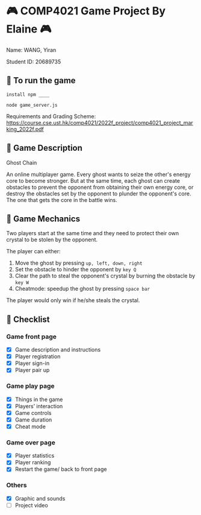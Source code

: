 # :video_game: COMP4021 Game Project By Elaine    :video_game:
Name: WANG, Yiran

Student ID: 20689735

## :space_invader:	 To run the game
```
install npm ____
```

```
node game_server.js
```


Requirements and Grading Scheme: https://course.cse.ust.hk/comp4021/2022f_project/comp4021_project_marking_2022f.pdf

## :space_invader:	 Game Description
Ghost Chain 

An online multiplayer game. Every ghost wants to seize the other's energy core to become stronger. But at the same time, each ghost can create obstacles to prevent the opponent from obtaining their own energy core, or destroy the obstacles set by the opponent to plunder the opponent's core. The one that gets the core in the battle wins. 

## :space_invader:	 Game Mechanics
Two players start at the same time and they need to protect their own crystal to be stolen by the opponent.

The player can either:
1. Move the ghost by pressing `up, left, down, right` 
2. Set the obstacle to hinder the opponent by `key Q`
3. Clear the path to steal the opponent's crystal by burning the obstacle by `key W`
4. Cheatmode: speedup the ghost by pressing `space bar`

The player would only win if he/she steals the crystal.

## :space_invader:	 Checklist
### Game front page
* [x] Game description and instructions
* [x] Player registration 
* [x] Player sign-in
* [x] Player pair up
### Game play page
* [x] Things in the game
* [x] Players’ interaction
* [x] Game controls
* [x] Game duration
* [x] Cheat mode
### Game over page
* [x] Player statistics
* [x] Player ranking
* [x] Restart the game/ back to front page
### Others
* [x] Graphic and sounds
* [ ] Project video
